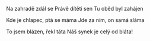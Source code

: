 Na zahradě zdál se
Právě dítěti sen
Tu oběd byl zahájen

Kde je chlapec, ptá se máma
Jde za ním, on samá sláma

To jsem blázen, řekl táta
Náš synek je celý od bláta!
